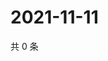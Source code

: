 # 2021-11-11

共 0 条

<!-- BEGIN WEIBO -->
<!-- 最后更新时间 Thu Nov 11 2021 13:01:10 GMT+0800 (China Standard Time) -->

<!-- END WEIBO -->
